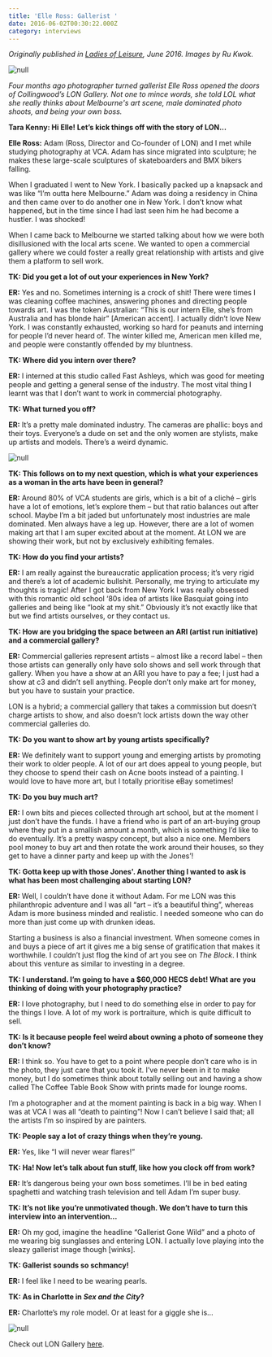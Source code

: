 ```yaml
---
title: 'Elle Ross: Gallerist '
date: 2016-06-02T00:30:22.000Z
category: interviews
---
```

*Originally published in [Ladies of Leisure](http://soon.ladiesofleisurezine.com/), June 2016. Images by Ru Kwok.*

![null](/img/_dsc4583_1000.jpg)


*Four months ago photographer turned gallerist Elle Ross opened the doors of Collingwood’s LON Gallery. Not one to mince words, she told LOL what she really thinks about Melbourne's art scene, male dominated photo shoots, and being your own boss.*

**Tara Kenny: Hi Elle! Let’s kick things off with the story of LON...**

**Elle Ross:** Adam (Ross, Director and Co-founder of LON) and I met while studying photography at VCA. Adam has since migrated into sculpture; he makes these large-scale sculptures of skateboarders and BMX bikers falling. 

When I graduated I went to New York. I basically packed up a knapsack and was like “I’m outta here Melbourne.” Adam was doing a residency in China and then came over to do another one in New York. I don’t know what happened, but in the time since I had last seen him he had become a hustler. I was shocked!

When I came back to Melbourne we started talking about how we were both disillusioned with the local arts scene. We wanted to open a commercial gallery where we could foster a really great relationship with artists and give them a platform to sell work. 

**TK: Did you get a lot of out your experiences in New York?**

**ER:** Yes and no. Sometimes interning is a crock of shit! There were times I was cleaning coffee machines, answering phones and directing people towards art. I was the token Australian: “This is our intern Elle, she’s from Australia and has blonde hair” \[American accent]. I actually didn’t love New York. I was constantly exhausted, working so hard for peanuts and interning for people I’d never heard of. The winter killed me, American men killed me, and people were constantly offended by my bluntness. 

**TK: Where did you intern over there?**

**ER:** I interned at this studio called Fast Ashleys, which was good for meeting people and getting a general sense of the industry. The most vital thing I learnt was that I don’t want to work in commercial photography. 

**TK: What turned you off?**

**ER:** It’s a pretty male dominated industry. The cameras are phallic: boys and their toys. Everyone’s a dude on set and the only women are stylists, make up artists and models. There’s a weird dynamic. 

![null](/img/_dsc4619_1000.jpg)

**TK: This follows on to my next question, which is what your experiences as a woman in the arts have been in general?**

**ER:** Around 80% of VCA students are girls, which is a bit of a cliché – girls have a lot of emotions, let’s explore them – but that ratio balances out after school. Maybe I’m a bit jaded but unfortunately most industries are male dominated. Men always have a leg up. However, there are a lot of women making art that I am super excited about at the moment. At LON we are showing their work, but not by exclusively exhibiting females. 

**TK: How do you find your artists?**

**ER:** I am really against the bureaucratic application process; it’s very rigid and there’s a lot of academic bullshit. Personally, me trying to articulate my thoughts is tragic! After I got back from New York I was really obsessed with this romantic old school ‘80s idea of artists like Basquiat going into galleries and being like “look at my shit.” Obviously it’s not exactly like that but we find artists ourselves, or they contact us. 

**TK: How are you bridging the space between an ARI (artist run initiative) and a commercial gallery?**

**ER:** Commercial galleries represent artists – almost like a record label – then those artists can generally only have solo shows and sell work through that gallery. When you have a show at an ARI you have to pay a fee; I just had a show at c3 and didn’t sell anything. People don’t only make art for money, but you have to sustain your practice. 

LON is a hybrid; a commercial gallery that takes a commission but doesn’t charge artists to show, and also doesn’t lock artists down the way other commercial galleries do. 

**TK: Do you want to show art by young artists specifically?**

**ER:** We definitely want to support young and emerging artists by promoting their work to older people. A lot of our art does appeal to young people, but they choose to spend their cash on Acne boots instead of a painting. I would love to have more art, but I totally prioritise eBay sometimes!

**TK: Do you buy much art?**

**ER:** I own bits and pieces collected through art school, but at the moment I just don’t have the funds. I have a friend who is part of an art-buying group where they put in a smallish amount a month, which is something I’d like to do eventually. It’s a pretty waspy concept, but also a nice one. Members pool money to buy art and then rotate the work around their houses, so they get to have a dinner party and keep up with the Jones’! 

**TK: Gotta keep up with those Jones'. Another thing I wanted to ask is what has been most challenging about starting LON?**

**ER:** Well, I couldn’t have done it without Adam. For me LON was this philanthropic adventure and I was all “art – it’s a beautiful thing”, whereas Adam is more business minded and realistic. I needed someone who can do more than just come up with drunken ideas.

Starting a business is also a financial investment. When someone comes in and buys a piece of art it gives me a big sense of gratification that makes it worthwhile. I couldn’t just flog the kind of art you see on *The Block*. I think about this venture as similar to investing in a degree.

**TK: I understand. I’m going to have a $60,000 HECS debt! What are you thinking of doing with your photography practice?**

**ER:** I love photography, but I need to do something else in order to pay for the things I love. A lot of my work is portraiture, which is quite difficult to sell. 

**TK: Is it because people feel weird about owning a photo of someone they don’t know?**

**ER:** I think so. You have to get to a point where people don’t care who is in the photo, they just care that you took it. I’ve never been in it to make money, but I do sometimes think about totally selling out and having a show called The Coffee Table Book Show with prints made for lounge rooms. 

I’m a photographer and at the moment painting is back in a big way. When I was at VCA I was all “death to painting”! Now I can’t believe I said that; all the artists I’m so inspired by are painters.

**TK: People say a lot of crazy things when they’re young.**

**ER:** Yes, like “I will never wear flares!”

**TK: Ha! Now let’s talk about fun stuff, like how you clock off from work?**

**ER:** It’s dangerous being your own boss sometimes. I’ll be in bed eating spaghetti and watching trash television and tell Adam I’m super busy. 

**TK: It’s not like you’re unmotivated though. We don’t have to turn this interview into an intervention…**

**ER:** Oh my god, imagine the headline “Gallerist Gone Wild” and a photo of me wearing big sunglasses and entering LON. I actually love playing into the sleazy gallerist image though \[winks]. 

**TK: Gallerist sounds so schmancy!**

**ER:** I feel like I need to be wearing pearls. 

**TK: As in Charlotte in *Sex and the City*?**

**ER:** Charlotte’s my role model. Or at least for a giggle she is…

![null](/img/_dsc4569_1000.jpg)

Check out LON Gallery [here](http://www.longallery.com/).
